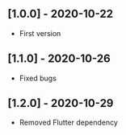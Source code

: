 ## [1.0.0] - 2020-10-22

* First version

## [1.1.0] - 2020-10-26

* Fixed bugs

## [1.2.0] - 2020-10-29

* Removed Flutter dependency